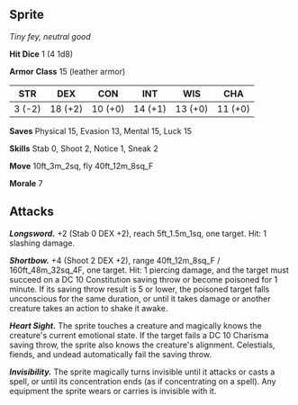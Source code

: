 ## Sprite

*Tiny fey, neutral good*

**Hit Dice** 1 (4 1d8)

**Armor Class** 15 (leather armor)

| STR     | DEX     | CON     | INT     | WIS     | CHA     |
|---------|---------|---------|---------|---------|---------|
|  3 (-2) | 18 (+2) | 10 (+0) | 14 (+1) | 13 (+0) | 11 (+0) |

**Saves** Physical 15, Evasion 13, Mental 15, Luck 15

**Skills** Stab 0, Shoot 2, Notice 1, Sneak 2

**Move** 10ft_3m_2sq, fly 40ft_12m_8sq_F

**Morale** 7

## Attacks

***Longsword.*** +2 (Stab 0 DEX +2), reach 5ft_1.5m_1sq, one target. Hit: 1 slashing damage.

***Shortbow.*** +4 (Shoot 2 DEX +2), range 40ft_12m_8sq_F / 160ft_48m_32sq_4F, one target. Hit: 1 piercing damage, and the target must succeed on a DC 10 Constitution saving throw or become poisoned for 1 minute. If its saving throw result is 5 or lower, the poisoned target falls unconscious for the same duration, or until it takes damage or another creature takes an action to shake it awake.

***Heart Sight.*** The sprite touches a creature and magically knows the creature's current emotional state. If the target fails a DC 10 Charisma saving throw, the sprite also knows the creature's alignment. Celestials, fiends, and undead automatically fail the saving throw.

***Invisibility.*** The sprite magically turns invisible until it attacks or casts a spell, or until its concentration ends (as if concentrating on a spell). Any equipment the sprite wears or carries is invisible with it.

